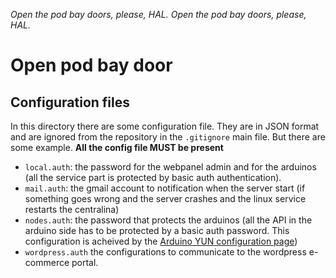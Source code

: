 *Open the pod bay doors, please, HAL. Open the pod bay doors, please, HAL.*
# Open pod bay door

## Configuration files
In this directory there are some configuration file. They are in JSON format and are ignored from the repository in the `.gitignore` main file. But there are some example. **All the config file MUST be present**

- `local.auth`: the password for the webpanel admin and for the arduinos (all the service part is protected by basic auth authentication).
- `mail.auth`: the gmail account to notification when the server start (if something goes wrong and the server crashes and the linux service restarts the centralina)
- `nodes.auth`: the password that protects the arduinos (all the API in the arduino side has to be protected by a basic auth password. This configuration is acheived by the [Arduino YUN configuration page](http://arduino.cc/en/Guide/ArduinoYun#toc5))
- `wordpress.auth` the configurations to communicate to the wordpress e-commerce portal.